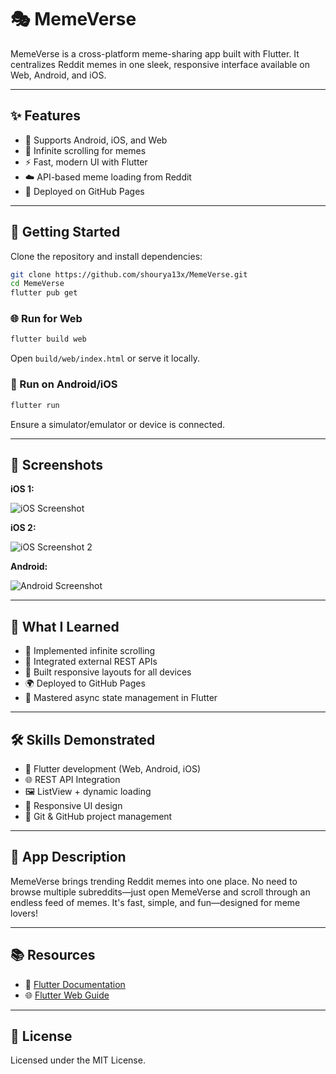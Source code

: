 # 🎭 MemeVerse

MemeVerse is a cross-platform meme-sharing app built with Flutter. It centralizes Reddit memes in one sleek, responsive interface available on Web, Android, and iOS.

---

## ✨ Features

- 📱 Supports Android, iOS, and Web
- 🔁 Infinite scrolling for memes
- ⚡ Fast, modern UI with Flutter
- ☁️ API-based meme loading from Reddit
- 🚀 Deployed on GitHub Pages

---

## 🚀 Getting Started

Clone the repository and install dependencies:

```bash
git clone https://github.com/shourya13x/MemeVerse.git
cd MemeVerse
flutter pub get
```

### 🌐 Run for Web

```bash
flutter build web
```

Open `build/web/index.html` or serve it locally.

### 📱 Run on Android/iOS

```bash
flutter run
```

Ensure a simulator/emulator or device is connected.

---

## 📸 Screenshots

**iOS 1:**

![iOS Screenshot](screenshots/ios.png)

**iOS 2:**

![iOS Screenshot 2](screenshots/ios2.png)

**Android:**

![Android Screenshot](screenshots/android.jpg)

---

## 🧠 What I Learned

- 🔁 Implemented infinite scrolling
- 🔌 Integrated external REST APIs
- 📱 Built responsive layouts for all devices
- 🌍 Deployed to GitHub Pages
- 🔄 Mastered async state management in Flutter

---

## 🛠 Skills Demonstrated

- 🎯 Flutter development (Web, Android, iOS)
- 🌐 REST API Integration
- 🖼 ListView + dynamic loading
- 🧩 Responsive UI design
- 🔧 Git & GitHub project management

---

## 📝 App Description

MemeVerse brings trending Reddit memes into one place. No need to browse multiple subreddits—just open MemeVerse and scroll through an endless feed of memes. It's fast, simple, and fun—designed for meme lovers!

---

## 📚 Resources

- 📖 [Flutter Documentation](https://docs.flutter.dev/)
- 🌐 [Flutter Web Guide](https://docs.flutter.dev/platform-integration/web)

---

## 📄 License

Licensed under the MIT License.